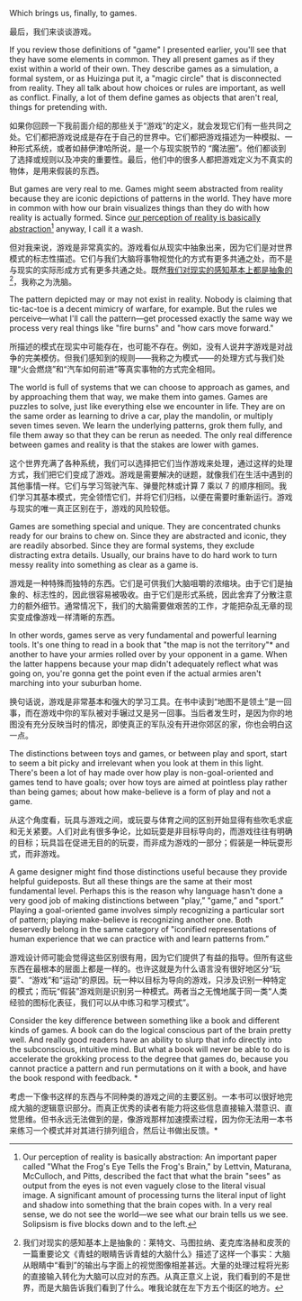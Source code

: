 Which brings us, finally, to games.

最后，我们来谈谈游戏。

If you review those definitions of "game" I presented earlier, you'll see that they have some elements in common. They all present games as if they exist within a world of their own. They describe games as a simulation, a formal system, or as Huizinga put it, a "magic circle" that is disconnected from reality. They all talk about how choices or rules are important, as well as conflict. Finally, a lot of
them define games as objects that aren't real, things for pretending with.

如果你回顾一下我前面介绍的那些关于“游戏”的定义，就会发现它们有一些共同之处。它们都把游戏说成是存在于自己的世界中。它们都把游戏描述为一种模拟、一种形式系统，或者如赫伊津哈所说，是一个与现实脱节的 “魔法圈”。他们都谈到了选择或规则以及冲突的重要性。最后，他们中的很多人都把游戏定义为不真实的物体，是用来假装的东西。

But games are very real to me. Games might seem abstracted from reality because they are iconic depictions of patterns in the world. They have more in common with how our brain visualizes things than they do with how reality is actually formed. Since [our perception of reality is basically abstraction](#user-content-fn-1)[^1] anyway, I call it a wash.

但对我来说，游戏是非常真实的。游戏看似从现实中抽象出来，因为它们是对世界模式的标志性描述。它们与我们大脑将事物视觉化的方式有更多共通之处，而不是与现实的实际形成方式有更多共通之处。既然[我们对现实的感知基本上都是抽象的](#user-content-fn-2)[^2]，我称之为洗脑。

The pattern depicted may or may not exist in reality. Nobody is claiming that tic-tac-toe is a decent mimicry of warfare, for example. But the rules we perceive—what I'll call the pattern—get processed exactly the same way we process very real things like "fire burns" and "how cars move forward."

所描述的模式在现实中可能存在，也可能不存在。例如，没有人说井字游戏是对战争的完美模仿。但我们感知到的规则——我称之为模式——的处理方式与我们处理“火会燃烧”和“汽车如何前进”等真实事物的方式完全相同。

The world is full of systems that we can choose to approach as games, and by approaching them that way, we make them into games. Games are puzzles to solve, just like everything else we encounter in life. They are on the same order as learning to drive a car, play the mandolin, or multiply seven times seven. We learn the underlying patterns, grok them fully, and file them away so that they can be rerun as needed. The only real difference between games and reality is that the stakes are lower with games.

这个世界充满了各种系统，我们可以选择把它们当作游戏来处理，通过这样的处理方式，我们把它们变成了游戏。游戏是需要解决的谜题，就像我们在生活中遇到的其他事情一样。它们与学习驾驶汽车、弹曼陀林或计算 7 乘以 7 的顺序相同。我们学习其基本模式，完全领悟它们，并将它们归档，以便在需要时重新运行。游戏与现实的唯一真正区别在于，游戏的风险较低。

Games are something special and unique. They are concentrated chunks ready for our brains to chew on. Since they are abstracted and iconic, they are readily absorbed. Since they are formal systems, they exclude distracting extra details. Usually, our brains have to do hard work to turn messy reality into something as clear as a game is.

游戏是一种特殊而独特的东西。它们是可供我们大脑咀嚼的浓缩块。由于它们是抽象的、标志性的，因此很容易被吸收。由于它们是形式系统，因此舍弃了分散注意力的额外细节。通常情况下，我们的大脑需要做艰苦的工作，才能把杂乱无章的现实变成像游戏一样清晰的东西。

In other words, games serve as very fundamental and powerful learning tools. It's one thing to read in a book that "the map is not the territory"* and another to have your armies rolled over by your opponent in a game. When the latter happens because your map didn't adequately reflect what was going on, you're gonna get the point even if the actual armies aren't marching into your suburban home.

换句话说，游戏是非常基本和强大的学习工具。在书中读到“地图不是领土”是一回事，而在游戏中你的军队被对手辗过又是另一回事。当后者发生时，是因为你的地图没有充分反映当时的情况，即使真正的军队没有开进你郊区的家，你也会明白这一点。

The distinctions between toys and games, or between play and sport, start to seem a bit picky and irrelevant when you look at them in this light. There's been a lot of hay made over how play is non-goal-oriented and games tend to have goals; over how toys are aimed at pointless play rather than being games; about how make-believe is a form of play and not a game.

从这个角度看，玩具与游戏之间，或玩耍与体育之间的区别开始显得有些吹毛求疵和无关紧要。人们对此有很多争论，比如玩耍是非目标导向的，而游戏往往有明确的目标；玩具旨在促进无目的的玩耍，而非成为游戏的一部分；假装是一种玩耍形式，而非游戏。

A game designer might find those distinctions useful because they provide helpful guideposts. But all these things are the same at their most fundamental level. Perhaps this is the reason why language hasn't done a very good job of making distinctions between "play,” "game,” and "sport.” Playing a goal-oriented game involves simply recognizing a particular sort of pattern; playing make-believe is recognizing another one. Both deservedly belong in the same category of "iconified representations of human experience that we can practice with and learn patterns from.”

游戏设计师可能会觉得这些区别很有用，因为它们提供了有益的指导。但所有这些东西在最根本的层面上都是一样的。也许这就是为什么语言没有很好地区分“玩耍”、“游戏”和“运动”的原因。玩一种以目标为导向的游戏，只涉及识别一种特定的模式；而玩“假装”游戏则是识别另一种模式。两者当之无愧地属于同一类“人类经验的图标化表征，我们可以从中练习和学习模式”。

Consider the key difference between something like a book and different kinds of games. A book can do the logical conscious part of the brain pretty well. And really good readers have an ability to slurp that info directly into the subconscious, intuitive mind. But what a book will never be able to do is accelerate the grokking process to the degree that games do, because you cannot practice a pattern and run permutations on it with a book, and have the book respond with feedback. *

考虑一下像书这样的东西与不同种类的游戏之间的主要区别。一本书可以很好地完成大脑的逻辑意识部分。而真正优秀的读者有能力将这些信息直接输入潜意识、直觉思维。但书永远无法做到的是，像游戏那样加速摸索过程，因为你无法用一本书来练习一个模式并对其进行排列组合，然后让书做出反馈。*

[^1]: Our perception of reality is basically abstraction: An important paper called "What the Frog's Eye Tells the Frog's Brain," by Lettvin, Maturana, McCulloch, and Pitts, described the fact that what the brain "sees" as output from the eyes is not even vaguely close to the literal visual image. A significant amount of processing turns the literal input of light and shadow into something that the brain copes with. In a very real sense, we do not see the world—we see what our brain tells us we see. Solipsism is five blocks down and to the left.

[^2]: 我们对现实的感知基本上是抽象的：莱特文、马图拉纳、麦克库洛赫和皮茨的一篇重要论文《青蛙的眼睛告诉青蛙的大脑什么》描述了这样一个事实：大脑从眼睛中“看到”的输出与字面上的视觉图像相差甚远。大量的处理过程将光影的直接输入转化为大脑可以应对的东西。从真正意义上说，我们看到的不是世界，而是大脑告诉我们看到了什么。唯我论就在左下方五个街区的地方。